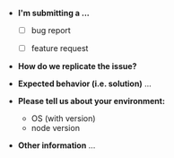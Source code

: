 <!-- *(Please answer the relevant questions and remove the rest.)*
**Note: for support questions, please use our [channel]()**. This repository's issues are reserved for feature requests and bug reports.
-->  

* **I'm submitting a ...**
  - [ ] bug report
  - [ ] feature request


<!-- Please be specific as possible. Use dashes (-) or numbers (1.) to create a list of steps -->
* **How do we replicate the issue?**

<!-- What should have happened? -->
* **Expected behavior (i.e. solution)**
    ...

* **Please tell us about your environment:**
  - OS (with version)
  - node version

<!-- (e.g. detailed explanation, stacktraces, related issues, suggestions how to fix, links for us to have context, eg. stackoverflow, gitter, etc) -->
* **Other information**
    ...
